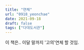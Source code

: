```yaml
---
title: "연체"
url: "0918_yeonchae"
date: 2021-09-18
draft: false
tags: ["다대도서관"]
---
```

이 책은.. 이달 말까지 '고의'연체 할 것임.
